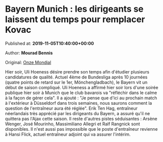 
# Bayern Munich : les dirigeants se laissent du temps pour remplacer Kovac

Published at: **2019-11-05T10:40:00+00:00**

Author: **Mourad Bennis**

Original: [Onze Mondial](http://www.onzemondial.com/bundesliga/2019-2020/bayern-munich-les-dirigeants-se-laissent-du-temps-pour-remplacer-kovac-201670)

Hier soir, Uli Hoeness désire prendre son temps afin d'étudier plusieurs candidatures de qualité. Actuel 4ème de Bundesliga après 10 journées (quatre points de retard sur le 1er, Mönchengladbach), le Bayern vit un début de saison compliqué.
Uli Hoeness a affirmé hier soir lors d'une soirée publique hier soir à Munich que le club bavarois va "réfléchir dans le calme à la façon de gérer cela". Il a ajouté : "Je pense que d'ici au prochain match à l'extérieur à Düsseldorf dans trois semaines, nous saurons comment la question de l'entraîneur aura été réglée".
Erik Ten Hag, entraîneur néerlandais très apprécié par les dirigeants du Bayern, a assuré qu'il ne quittera pas l'Ajax cette saison. Il reste d'autres pistes séduisantes : Arsène Wenger, José Mourinho, Massimiliano Allegri et Ralf Rangnick sont disponibles. Il n'est aussi pas impossible que le poste d'entraîneur revienne à Hansi Flick, actuel entraîneur adjoint qui va assurer l'intérim.
 

